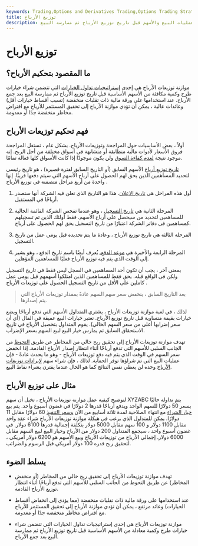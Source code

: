 ```yaml
---
keywords: Trading,Options and Derivatives Trading,Options Trading Strategy and Education,Options and Derivatives,Strategy and Education
title: توزيع الأرباح
description: موازنة توزيعات الأرباح هي إحدى إستراتيجيات تداول الخيارات التي تتضمن شراء عمليات البيع والأسهم قبل تاريخ توزيع الأرباح ثم ممارسة البيع.
---
```


# توزيع الأرباح
## ما المقصود بتحكيم الأرباح؟

موازنة توزيعات الأرباح هي إحدى [إستراتيجيات تداول الخيارات](/trading-strategy) التي تتضمن شراء خيارات طرح وكمية مكافئة من الأسهم الأساسية قبل تاريخ توزيع الأرباح ثم ممارسة البيع بعد جمع الأرباح. عند استخدامها على ورقة مالية ذات تقلبات منخفضة (تسبب أقساط خيارات أقل) وعائدات عالية ، يمكن أن تؤدي موازنة الأرباح إلى تحقيق المستثمر للأرباح مع افتراض مخاطر منخفضة جدًا أو معدومة.

## فهم تحكيم توزيعات الأرباح

أولاً ، بعض الأساسيات حول المراجحة وتوزيعات الأرباح. بشكل عام ، تستغل المراجحة فروق الأسعار لأدوات مالية متطابقة أو متشابهة في أسواق مختلفة من أجل الربح. إنه موجود نتيجة [لعدم كفاءة السوق](/inefficientmarket) ولن يكون موجودًا إذا كانت الأسواق كلها فعالة تمامًا.

[تاريخ توزيع أرباح](/ex-date) الأسهم السابق (أو التاريخ السابق لفترة قصيرة) ، هو تاريخ رئيسي لتحديد المساهمين الذين يحق لهم الحصول على أرباح الأسهم التي سيتم دفعها قريبًا. إنها واحدة من أربع مراحل متضمنة في توزيع الأرباح .

1. أول هذه المراحل هي [تاريخ الإعلان](/declarationdate). هذا هو التاريخ الذي تعلن فيه الشركة أنها ستصدر أرباحًا في المستقبل.

1. المرحلة الثانية هي [تاريخ التسجيل](/recorddate) ، وهو عندما تفحص الشركة القائمة الحالية للمساهمين لتحديد من سيحصل على أرباح الأسهم. فقط أولئك الذين تم تسجيلهم كمساهمين في دفاتر الشركة اعتبارًا من تاريخ التسجيل يحق لهم الحصول على أرباح.

1. المرحلة الثالثة هي تاريخ توزيع الأرباح ، وعادة ما يتم تحديده قبل يومي عمل من تاريخ التسجيل.

1. المرحلة الرابعة والأخيرة هي [موعد الدفع.](/paymentdate) يُعرف أيضًا باسم تاريخ الدفع ، وهو يشير إلى الوقت الذي يتم فيه توزيع الأرباح فعليًا للمساهمين المؤهلين.

بمعنى آخر ، يجب أن تكون أحد المساهمين في السجل ليس فقط في تاريخ التسجيل ولكن في الواقع قبله. يحق فقط للمساهمين الذين امتلكوا أسهمهم قبل يومي عمل كاملين على الأقل من تاريخ التسجيل الحصول على توزيعات الأرباح .

> بعد التاريخ السابق ، ينخفض سعر سهم السهم عادةً بمقدار توزيعات الأرباح التي يتم إصدارها.

>

لذلك ، في لعبة موازنة توزيعات الأرباح ، يشتري المتداول الأسهم التي تدفع أرباحًا ويضع خيارات بقيمة متساوية قبل تاريخ توزيع الأرباح. تعتبر خيارات البيع عميقة في المال (أي أن سعر إضرابها أعلى من سعر السهم الحالي). يقوم المتداول بتحصيل الأرباح في تاريخ الاستحقاق السابق ثم يمارس خيار البيع لبيع السهم بسعر الإضراب.

تهدف موازنة توزيعات الأرباح إلى تحقيق ربح خالي من المخاطر عن طريق [التحوط](/hedge) من الجانب السلبي للأسهم التي تدفع أرباحًا أثناء انتظار إصدار الأرباح القادمة. إذا انخفض سعر السهم في الوقت الذي يتم فيه دفع توزيعات الأرباح - وهو ما يحدث عادةً - فإن عمليات البيع التي تم شراؤها توفر الحماية. لذلك ، فإن شراء سهم [لإيرادات توزيعات الأرباح](/dividend) وحده لن يعطي نفس النتائج كما هو الحال عندما يقترن بشراء نقاط البيع.

## مثال على توزيع الأرباح

لتوضيح كيفية عمل موازنة توزيعات الأرباح ، تخيل أن سهم XYZABC يتم تداوله حاليًا بسعر 50 دولارًا للسهم الواحد ويدفع أرباحًا قدرها 2 دولارًا في غضون أسبوع واحد. يتم بيع [خيار الشراء](/putoption) مع انتهاء الصلاحية لمدة ثلاثة أسابيع من الآن [وسعر التنفيذ](/strikeprice) 60 دولارًا مقابل 11 دولارًا. يمكن للمتداول الذي يرغب في هيكلة موازنة توزيعات الأرباح شراء عقد واحد مقابل 1100 دولار و 100 سهم مقابل 5000 دولار بتكلفة إجمالية قدرها 6100 دولار. في غضون أسبوع واحد ، سيجمع المتداول 200 دولار من الأرباح وخيار البيع لبيع السهم مقابل 6000 دولار. إجمالي الأرباح من توزيعات الأرباح وبيع الأسهم هو 6200 دولار أمريكي ، لتحقيق ربح قدره 100 دولار أمريكي قبل الرسوم والضرائب.

## يسلط الضوء

- تهدف موازنة توزيعات الأرباح إلى تحقيق ربح خالي من المخاطر (أو منخفض المخاطر) عن طريق التحوط من الجانب السلبي للأسهم التي تدفع أرباحًا أثناء انتظار توزيع الأرباح القادمة.

- عند استخدامها على ورقة مالية ذات تقلبات منخفضة (مما يؤدي إلى انخفاض أقساط الخيارات) وعائد مرتفع ، يمكن أن تؤدي موازنة الأرباح إلى تحقيق المستثمر للأرباح مع افتراض مخاطر منخفضة جدًا أو معدومة.

- موازنة توزيعات الأرباح هي إحدى إستراتيجيات تداول الخيارات التي تتضمن شراء خيارات طرح وكمية معادلة من الأسهم الأساسية قبل تاريخ توزيع الأرباح ثم ممارسة البيع بعد جمع الأرباح.

